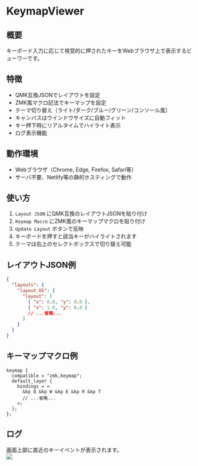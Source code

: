 # KeymapViewer

## 概要
キーボード入力に応じて視覚的に押されたキーをWebブラウザ上で表示するビューワーです。  

## 特徴
* QMK互換JSONでレイアウトを設定
* ZMK風マクロ記法でキーマップを設定
* テーマ切り替え（ライト/ダーク/ブルー/グリーン/コンソール風）
* キャンバスはウインドウサイズに自動フィット
* キー押下時にリアルタイムでハイライト表示
* ログ表示機能

## 動作環境
- Webブラウザ（Chrome, Edge, Firefox, Safari等）
- サーバ不要、Netlify等の静的ホスティングで動作

## 使い方
1. `Layout JSON` にQMK互換のレイアウトJSONを貼り付け
2. `Keymap Macro` にZMK風のキーマップマクロを貼り付け
3. `Update Layout` ボタンで反映
4. キーボードを押すと該当キーがハイライトされます
5. テーマは右上のセレクトボックスで切り替え可能

## レイアウトJSON例
```json
{
  "layouts": {
    "layout_US": {
      "layout": [
        { "x": 0.0, "y": 0.0 },
        { "x": 1.0, "y": 0.0 }
        // ...省略...
      ]
    }
  }
}
```

## キーマップマクロ例
```
keymap {
  compatible = "zmk,keymap";
  default_layer {
    bindings = <
      &kp Q &kp W &kp E &kp R &kp T
      // ...省略...
    >;
  };
};
```

## ログ
画面上部に直近のキーイベントが表示されます。  
![](./readmeimage/KeymapViewerLog.webp)